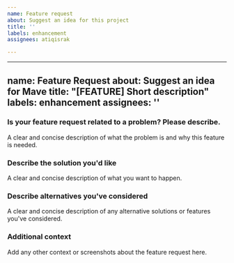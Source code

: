 ```yaml
---
name: Feature request
about: Suggest an idea for this project
title: ''
labels: enhancement
assignees: atiqisrak

---
```


---
name: Feature Request
about: Suggest an idea for Mave
title: "[FEATURE] Short description"
labels: enhancement
assignees: ''
---

### **Is your feature request related to a problem? Please describe.**

A clear and concise description of what the problem is and why this feature is needed.

### **Describe the solution you'd like**

A clear and concise description of what you want to happen.

### **Describe alternatives you've considered**

A clear and concise description of any alternative solutions or features you've considered.

### **Additional context**

Add any other context or screenshots about the feature request here.

